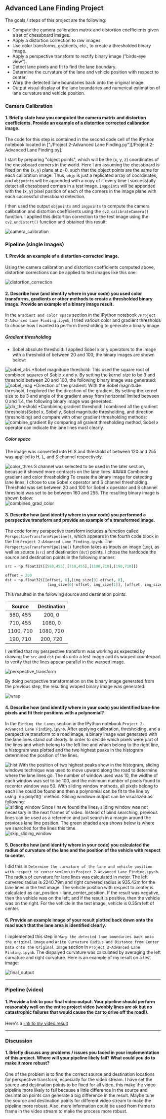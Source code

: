 ## Advanced Lane Finding Project

The goals / steps of this project are the following:

* Compute the camera calibration matrix and distortion coefficients given a set of chessboard images.
* Apply a distortion correction to raw images.
* Use color transforms, gradients, etc., to create a thresholded binary image.
* Apply a perspective transform to rectify binary image ("birds-eye view").
* Detect lane pixels and fit to find the lane boundary.
* Determine the curvature of the lane and vehicle position with respect to center.
* Warp the detected lane boundaries back onto the original image.
* Output visual display of the lane boundaries and numerical estimation of lane curvature and vehicle position.



### Camera Calibration

#### 1. Briefly state how you computed the camera matrix and distortion coefficients. Provide an example of a distortion corrected calibration image.

The code for this step is contained in the second code cell of the IPython notebook located in ["./Project 2-Advanced Lane Finding.py"][/Project 2-Advanced Lane Finding.py].  

I start by preparing "object points", which will be the (x, y, z) coordinates of the chessboard corners in the world. Here I am assuming the chessboard is fixed on the (x, y) plane at z=0, such that the object points are the same for each calibration image.  Thus, `objp` is just a replicated array of coordinates, and `objpoints` will be appended with a copy of it every time I successfully detect all chessboard corners in a test image.  `imgpoints` will be appended with the (x, y) pixel position of each of the corners in the image plane with each successful chessboard detection.  

I then used the output `objpoints` and `imgpoints` to compute the camera calibration and distortion coefficients using the `cv2.calibrateCamera()` function.  I applied this distortion correction to the test image using the `cv2.undistort()` function and obtained this result: 
<div style="text-align: left"><img src="/p2-AdvancedLaneLines/output_images/camera_calibration.jpg" alt="camera_calibration" />


### Pipeline (single images)

#### 1. Provide an example of a distortion-corrected image.

Using the camera calibration and distortion coefficients computed above, distortion corrections can be applied to test images like this one:
<div style="text-align: left"><img src="/p2-AdvancedLaneLines/output_images/camera_calibration_test/camera_calibration_straight_lines1.jpg"  alt="distortion_correction" />


#### 2. Describe how (and identify where in your code) you used color transforms, gradients or other methods to create a thresholded binary image.  Provide an example of a binary image result.

In the `Gradient and color space` section in the IPython notebook `/Project 2-Advanced Lane Finding.ipynb`, I tried various color and gradient thresholds to choose how I wanted to perform thresholding to generate a binary image. 
##### Gradient thresholding
* Sobel absolute threshold: I applied Sobel x or y operators to the image with a threshold of between 20 and 100, the binary images are shown below:
<div style="text-align: left"><img src="/p2-AdvancedLaneLines/output_images/absolute_sobel_test/straight_lines1.jpg" alt="sobel_abs" />
*Sobel magnitude threshold: This used the square root of combined squares of Soble x and y. By setting the kernel size to be 3 and threshold between 20 and 100, the following binary image was generated:
<div style="text-align: left"><img src="/p2-AdvancedLaneLines/output_images/sobel_magnitude_thresholding_test/straight_lines1.jpg" alt="sobel_mag" />
*Direction of the gradient: With the Sobel magnitude threshold, I explored the the direction of the gradient. By setting the kernel size to be 3 and angle of the gradient away from horizontal limited between 0 and 1.4, the following binary image was generated:
<div style="text-align: left"><img src="/p2-AdvancedLaneLines/output_images/direction_thresholding_test/straight_lines1.jpg" alt="dir_threshold" />
*Combining gradient threshold: I combined all the gradient thresholds(Sobel x, Sobel y, Sobel magnitude thresholding, and direction thresholding) and compare with other gradient thresholding methods:
<div style="text-align: left"><img src="/p2-AdvancedLaneLines/output_images/sobel_direction_threshold_test/straight_lines1.jpg" alt="combine_gradient" />
By comparing all graient thresholding method, Sobel x operator can indicate the lane lines most clearly. 

##### Color space
The image was converted into HLS and threshold of between 120 and 255 was applied to H, L, and S channel respectively. 
<div style="text-align: left"><img src="/p2-AdvancedLaneLines/output_images/color_thresh_test/straight_lines1.jpg" alt="color_thres" />
S channel was selected to be used in the later section, becasue it showed more contracts on the lane lines. 
##### Combined gradient and color thresholding
To create the binary image for detecting lane lines, I chose to use Sobel x operator and S channel thresholding. Threshold was set between 20 and 100 for Sobel x operator and S channel threshold was set to be between 160 and 255. The resulting binary image is shown below:
<div style="text-align: left"><img src="/p2-AdvancedLaneLines/output_images/combined_gradient_color_test/straight_lines1.jpg" alt="combined_grad_color" />

#### 3. Describe how (and identify where in your code) you performed a perspective transform and provide an example of a transformed image.

The code for my perspective transform includes a function called `PerspectiveTransformPipeline()`, which appears in the fourth code block in the file  `Project 2-Advanced Lane Finding.ipynb`.  The `PerspectiveTransformPipeline()` function takes as inputs an image (`img`), as well as source (`src`) and destination (`dst`) points.  I chose the hardcode the source and destination points in the following manner:

```python
src = np.float32([[580,455],[710,455],[1100,710],[190,710]])

offset = 200
dst = np.float32([[offset, 0],[img_size[0]-offset, 0],
                   [img_size[0]-offset, img_size[1]], [offset, img_size[1]]]) 
```

This resulted in the following source and destination points:

| Source        | Destination   | 
|:-------------:|:-------------:| 
| 580, 455      | 200, 0        | 
| 710, 455      | 1080, 0       |
| 1100, 710     | 1080, 720     |
| 190, 710      | 200, 720      |

I verified that my perspective transform was working as expected by drawing the `src` and `dst` points onto a test image and its warped counterpart to verify that the lines appear parallel in the warped image.
<div style="text-align: left"><img src="/p2-AdvancedLaneLines/output_images/perspective_transform.jpg" alt="perspective_transform" />

By doing perspective transformation on the binary image generated from the previous step, the resulting wraped binary image was generated:
<div style="text-align: left"><img src="/p2-AdvancedLaneLines/output_images/perspective_transform_binary.jpg" alt="wrap" />


#### 4. Describe how (and identify where in your code) you identified lane-line pixels and fit their positions with a polynomial?

In the `Finding the Lanes` section in the IPython notebook `Project 2-Advanced Lane Finding.ipynb`. After applying calibration, thresholding, and a perspective transform to a road image, a binary image was generated with the lane lines stand out clearly. In order to decide which pixels were part of the lines and which belong to the left line and which belong to the right line, a histogram was plotted and the two highest peaks in the histogram determined the position of the lines. 
<div style="text-align: left"><img src="/p2-AdvancedLaneLines/output_images/histogram.png" alt="hist" />
With the position of two highest peaks show in the histogram, sliding windows technique was used to move upward along the road to determine where the lane lines go. The number of window used was 10, the widthe of each window was set to be 100, and the minimum number of pixels found to recenter window was 50. With sliding window methods, all pixels belong to each line could be found and then a polynomial can be fit to the line by using `np.polyfit()` method. Sliding windown output can be visualized as following:
<div style="text-align: left"><img src="/p2-AdvancedLaneLines/output_images/slidingWindows.jpg" alt="sliding window" />
Since I have found the lines, sliding window was not necessary in the next frames of video. Instead of blind searching, previous lines can be used as a reference and just search in a margin around the previous lane line position. The green shaded area shows below is where we searched for the lines this time.
<div style="text-align: left"><img src="/p2-AdvancedLaneLines/output_images/skip_slidingWindows.jpg" alt="skip_sliding_window" />



#### 5. Describe how (and identify where in your code) you calculated the radius of curvature of the lane and the position of the vehicle with respect to center.

I did this in `Determine the curvature of the lane and vehicle position with respect to center` section in `Project 2-Advanced Lane Finding.ipynb`. The radius of curvature for lane lines was calculated in meter. The left curvered radius is 2240.79m and right curvered radius is 935.42m for the lane lines in the test image.
The vehicle position with respect to center is calculated as car_position - lane_center_position. If the result was negative, then the vehicle was on the left; and if the result is positive, then the vehicle was on the right. For the vehicle in the test image, vehicle is 0.35m left of center. 

#### 6. Provide an example image of your result plotted back down onto the road such that the lane area is identified clearly.

I implemented this step in `Warp the detected lane boundaries back onto the original image` and `Write Curvature Radius and Distance from Center Data onto the Original Image` section in `Project 2-Advanced Lane Finding.ipynb`. The dispalyed curvature was calculated by averaging the left curvature and right curvature. Here is an example of my result on a test image:
<div style="text-align: left"><img src="/p2-AdvancedLaneLines/output_images/FinalOutputImage.jpg" alt="final_output" />


---

### Pipeline (video)

#### 1. Provide a link to your final video output.  Your pipeline should perform reasonably well on the entire project video (wobbly lines are ok but no catastrophic failures that would cause the car to drive off the road!).

Here's a [link to my video result](/project_video_output.mp4)

---

### Discussion

#### 1. Briefly discuss any problems / issues you faced in your implementation of this project.  Where will your pipeline likely fail?  What could you do to make it more robust?

One of the problem is to find the correct source and destination locations for perspective transform, especially for the video stream. I have set the source and destination points to be fixed for all video, this make the video pipeline more likely to fail because a little difference in the source and desintation points can generate a big difference in the result. Maybe tune the source and destination points for different video stream to make the pipeline more robust. Also, more information could be used from frame to frame in the video stream to make the process more robust. 
